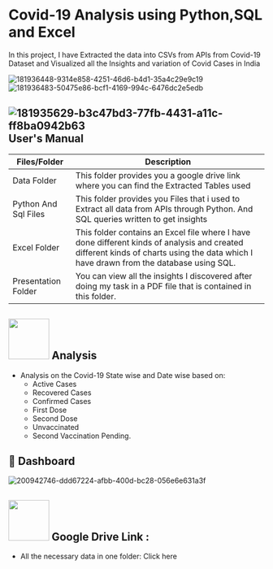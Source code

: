 # Covid-19 Analysis using Python,SQL and Excel
In this project, I have Extracted the data into CSVs from APIs from Covid-19 Dataset and Visualized all the Insights and variation of Covid Cases in India

![181936448-9314e858-4251-46d6-b4d1-35a4c29e9c19](https://github.com/reema08/Covid19-Project/assets/109653833/017ff44f-8b55-48c2-8fce-5605fdb53159)![181936483-50475e86-bcf1-4169-994c-6476dc2e5edb](https://github.com/reema08/Covid19-Project/assets/109653833/383701b3-ba1b-4c77-ab92-9eaf791e36b0)


![181935629-b3c47bd3-77fb-4431-a11c-ff8ba0942b63](https://github.com/reema08/Covid19-Project/assets/109653833/d189f76a-6a6d-45b3-b370-cd3b503309cf) User's Manual
---
| Files/Folder | Description |
| ------------ | ----------- |
| Data Folder | This folder provides you a google drive link where you can find the Extracted Tables used |
| Python And Sql Files | This folder provides you Files that i used to Extract all data from APIs through Python. And SQL queries written to get insights |
| Excel Folder | This folder contains an Excel file where I have done different kinds of analysis and created different kinds of charts using the data which I have drawn from the database using SQL. |
| Presentation Folder | You can view all the insights I discovered after doing my task in a PDF file that is contained in this folder. |




<image src="https://github.com/reema08/Covid19-Project/assets/109653833/5b5b3da7-2ef7-4f95-973c-5802932d1c83" width="80" hight="80" /> Analysis
---
* Analysis on the Covid-19 State wise and Date wise based on:
  - Active Cases
  - Recovered Cases
  - Confirmed Cases
  - First Dose
  - Second Dose
  - Unvaccinated
  - Second Vaccination Pending.



📃 Dashboard
---
![200942746-ddd67224-afbb-400d-bc28-056e6e631a3f](https://github.com/reema08/Covid19-Project/assets/109653833/9435e2f6-11d8-4f92-9b8b-798893de7df0)


<image src="https://github.com/reema08/Covid19-Project/assets/109653833/56234fba-9203-4b53-8973-cced8e1d9f13" width="80" hight="80" /> Google Drive Link :
---
* All the necessary data in one folder: Click here
